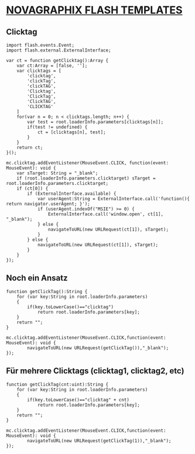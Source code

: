 # [NOVAGRAPHIX FLASH TEMPLATES](http://novagraphix.de)

## Clicktag

    import flash.events.Event;
    import flash.external.ExternalInterface;

    var ct = function getClicktag():Array {
        var ct:Array = [false, ''];
        var clicktags = [
            'clicktag',
            'clickTag',
            'clickTAG',
            'Clicktag',
            'ClickTag',
            'ClickTAG',
            'CLICKTAG'
        ]
        for(var n = 0; n < clicktags.length; n++) {
            var test = root.loaderInfo.parameters[clicktags[n]];
            if(test != undefined) {
                ct = [clicktags[n], test];
            }
        }
        return ct;
    }();

    mc.clicktag.addEventListener(MouseEvent.CLICK, function(event: MouseEvent): void {
        var sTarget: String = "_blank";
        if (root.loaderInfo.parameters.clicktarget) sTarget = root.loaderInfo.parameters.clicktarget;
        if (ct[0]) {
            if (ExternalInterface.available) {
                var userAgent:String = ExternalInterface.call('function(){ return navigator.userAgent; }');
                if (userAgent.indexOf("MSIE") >= 0) {
                    ExternalInterface.call('window.open', ct[1], "_blank");
                } else {
                    navigateToURL(new URLRequest(ct[1]), sTarget);
                }
            } else {
                navigateToURL(new URLRequest(ct[1]), sTarget);
            }
        }
    });

## Noch ein Ansatz

    function getClickTag():String {
        for (var key:String in root.loaderInfo.parameters)
        {
            if(key.toLowerCase()=="clicktag")
                return root.loaderInfo.parameters[key];
        }
        return "";
    }

    mc.clicktag.addEventListener(MouseEvent.CLICK,function(event: MouseEvent): void {
            navigateToURL(new URLRequest(getClickTag()),"_blank");
    });

## Für mehrere Clicktags (clicktag1, clicktag2, etc)

    function getClickTag(cnt:uint):String {
        for (var key:String in root.loaderInfo.parameters)
        {
            if(key.toLowerCase()=="clicktag" + cnt)
                return root.loaderInfo.parameters[key];
        }
        return "";
    }

    mc.clicktag.addEventListener(MouseEvent.CLICK,function(event: MouseEvent): void {
            navigateToURL(new URLRequest(getClickTag(1)),"_blank");
    });